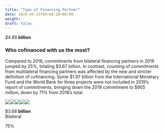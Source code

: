 ```yaml
---
title: "Type of Financing Partner"
date: 2020-04-23T09:08:28+08:00
weight: 
draft: false
---
```


<div class="row">
    <div class="col-sm-3">
        <div class="dr-hl-total"><em>$</em>4.89 <strong>billion</strong> </div>
    </div>
    <div class="col-sm-9">
        <div class="dr-hl-group">
            <h3>Who cofinanced with us the most?</h3>
            <p>Compared to 2018, commitments from bilateral financing partners in 2019 jumped by 25%, totaling $3.67 billion. In contrast, counting of commitments from multilateral financing partners was affected by the new and stricter definition of cofinancing. Some $1.97 billion from the International Monetary Fund and the World Bank for three projects were not included in 2019’s report of commitments, bringing down the 2019 commitment to $905 million, down by 71% from 2018’s total.</p>
            <div class="dr-ig">
              <img src="images/highlights/1a-fp-type1.png" class="img-fluid ig-1"><img src="images/highlights/1a-fp-type2.png" class="img-fluid ig-2"><img src="images/highlights/1a-fp-type3.png" class="img-fluid ig-3"><img src="images/highlights/1a-fp-type4.png" class="img-fluid ig-4"><img src="images/highlights/1a-fp-type5.png" class="img-fluid ig-5">
            </div>
            <div class="dr-ig-info">
              <p class="dr-ig-amt">$3.68 <strong>billion</strong>
              <br>Bilateral</p>
              <p class="dr-ig-pr">75%</p>
            </div>
        </div>
    </div>
</div>